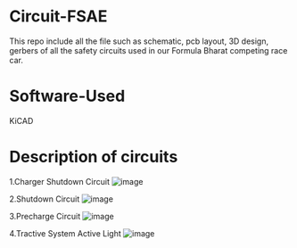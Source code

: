 # Circuit-FSAE

This repo include all the file such as schematic, pcb layout, 3D design, gerbers of all the safety circuits used in our Formula Bharat competing race car.

# Software-Used

KiCAD

# Description of circuits

1.Charger Shutdown Circuit
![image](https://github.com/user-attachments/assets/f537fa12-fba2-400c-9f8b-5d840bb0e6a6)


2.Shutdown Circuit
![image](https://github.com/user-attachments/assets/2dcc3516-e6fa-4757-bba2-781267c70c35)


3.Precharge Circuit
![image](https://github.com/user-attachments/assets/bdafbc73-1ad1-41fa-aa9f-eefe65a8e5f0)


4.Tractive System Active Light
![image](https://github.com/user-attachments/assets/ccd27963-4b66-4aea-9e39-cc28b939b99e)


